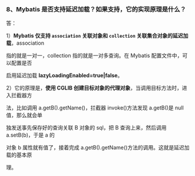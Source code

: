 ### 8、Mybatis 是否支持延迟加载？如果支持，它的实现原理是什么？ 

答： 

1）**Mybatis 仅支持 `association` 关联对象和 `collection` 关联集合对象的延迟加载**，association 

指的就是一对一，collection 指的就是一对多查询。在 Mybatis 配置文件中，可以配置是否 

启用延迟加载 **lazyLoadingEnabled=true|false**。 

2）它的原理是，**使用 CGLIB 创建目标对象的代理对象**，当调用目标方法时，进入拦截器方 

法，比如调用 a.getB().getName()，拦截器 invoke()方法发现 a.getB()是 null 值，那么就会单 

独发送事先保存好的查询关联 B 对象的 sql，把 B 查询上来，然后调用 a.setB(b)，于是 a 的 

对象 b 属性就有值了，接着完成 a.getB().getName()方法的调用。这就是延迟加载的基本原 

理。 

